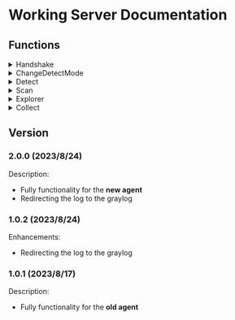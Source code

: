 # Working Server Documentation

## Functions
<details>
<summary>Handshake</summary>

| Direction      | TaskName            | Format           | Msg e.g.                                                                                                                                                                   | Note |
| -------------- | ------------------- | ---------------- | -------------------------------------------------------------------------------------------------------------------------------------------------------------------------- | ---- |
| Agent → Server | GiveInfo            | AgentInfo        | <details><summary>AgentInfo</summary> x64\|Windows 10 Home\|DESKTOP\-LD2C4NP\|SYSTEM\|3\.4\.2\.0,1988,1989\|20230815110126\|569a2191ae414802a5a72bc0b8e0bd1e\|0 </details> |      |
| Server → Agent | OpenCheckThread     | AgentID          | <details><summary>AgentID</summary> 6b75775ef8854658a595286f6f051399 </details>                                                                                            |      |
| Agent → Server | GiveDetectInfoFirst | process\|network | 0\|0                                                                                                                                                                       |      |
| Server → Agent | UpdateDetectMode    | process\|network | 0\|0                                                                                                                                                                       |      |
| Agent → Server | GiveDetectInfo      | process\|network | 0\|0                                                                                                                                                                       |      |
| Server → Agent | CheckConnect        | \(Heartbeat\)    | 0\|0                                                                                                                                                                       |      |

</details>

<details>

<summary>ChangeDetectMode</summary>

| Direction      	| TaskName         	| Format           	| Msg e.g. 	| Note 	|
|----------------	|------------------	|------------------	|----------	|------	|
| User → Server  	| ChangeDetectMode 	| process\|network 	| 0\|0     	|      	|
| Server → Agent 	| UpdateDetectMode 	| process\|network 	| 0\|0     	|      	|
| Agent → Server 	| GiveDetectInfo   	| process\|network 	| 0\|0     	|      	|

</details>

<details>

<summary>Detect</summary>

|      Direction 	| TaskName              	| Format 	| Msg e.g. 	| Note 	|
|---------------	|-----------------------	|--------	|----------	|------	|
| Agent → Server 	| GiveDetectNetwork     	| <details><summary>MemoryNetworkDetect</summary> ProcessId int json:"processId"<br>Address string json:"address"<br>Timestamp int json:"timestamp"<br>ProcessCreateTime int json:"processCreateTime"<br>ConnectionINorOUT bool json:"connectionInOrOut"<br>AgentPort int json:"agentPort"</details> |<details><summary>MemoryNetworkDetect</summary> 104984\|13.107.42.16:443\|1690922105\|1690080351\|0\|52365| |
| Server → Agent 	| DataRight             	|        	|          	|      	|
| Agent → Server 	| GiveDetectProcessFrag 	|   \(detect data fragment\)     	|          	|   Split into multiple fragments if it's too long   	|
| Server → Agent 	| DataRight             	|        	|          	|      	|
| Agent → Server 	| GiveDetectProcess     	|    <details><summary>Memory</summary> ProcessName string json:"processName"<br>ProcessCreateTime int json:"processCreateTime"<br>DynamicCommand string json:"dynamicCommand"<br>ProcessMD5 string json:"processMD5"<br>ProcessPath string json:"processPath"<br>ParentProcessId int json:"parentProcessId"<br>ParentProcessName string json:"parentProcessName"<br>ParentProcessPath string json:"parentProcessPath"<br>DigitalSign string json:"digitalSign"<br>ProcessId int json:"processId"<br>InjectActive string json:"injectActive"<br>ProcessBeInjected int json:"processBeInjected"<br>Boot string json:"boot"<br>Hide string json:"hide"<br>ImportOtherDLL string json:"importOtherDLL"<br>Hook string json:"hook"<br>ProcessConnectIP string json:"processConnectIP"<br>RiskLevel int json:"riskLevel"<br>Mode string json:"mode"<details>    	|          	|   Single or the last one   	|
| Server → Agent 	| DataRight             	|        	|          	|      	|
| Server → Agent 	| DataRight             	|        	|          	|      	|

</details>

<details>

<summary>Scan</summary>



</details>

<details>

<summary>Explorer</summary>



</details>

<details>

<summary>Collect</summary>



</details>

## Version

### 2.0.0 (2023/8/24)
Description:
- Fully functionality for the **new agent**
- Redirecting the log to the graylog

### 1.0.2 (2023/8/24)
Enhancements:
- Redirecting the log to the graylog

### 1.0.1 (2023/8/17)
Description:
- Fully functionality for the **old agent**